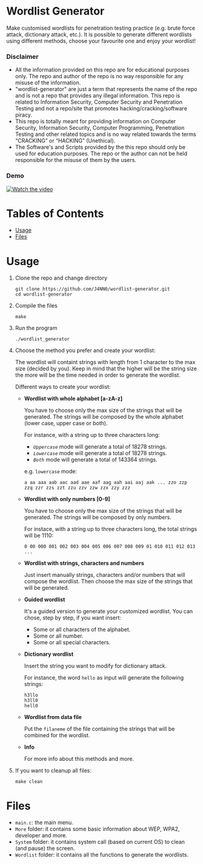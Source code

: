 # Wordlist Generator

Make customised wordlists for penetration testing practice (e.g. brute force attack, dictionary attack, etc.). It is possible to generate different wordlists using different methods, choose your favourite one and enjoy your wordlist!

### Disclaimer

- All the information provided on this repo are for educational purposes only. The repo and author of the repo is no way responsible for any misuse of the information.
- "wordlist-generator" are just a term that represents the name of the repo and is not a repo that provides any illegal information. This repo is related to Information Security, Computer Security and Penetration Testing and not a repo/site that promotes hacking/cracking/software piracy.
- This repo is totally meant for providing information on Computer Security, Information Security, Computer Programming, Penetration Testing and other related topics and is no way related towards the terms “CRACKING” or “HACKING” (Unethical).
- The Software's and Scripts provided by the this repo should only be used for education purposes. The repo or the author can not be held responsible for the misuse of them by the users.

### Demo

[![Watch the video](https://img.youtube.com/vi/stTbTtPT40s/maxresdefault.jpg)](https://youtu.be/stTbTtPT40s)

# Tables of Contents

- [Usage](https://github.com/J4NN0/wordlist-generator#usage)
- [Files](https://github.com/J4NN0/wordlist-generator#files)

# Usage

1. Clone the repo and change directory

       git clone https://github.com/J4NN0/wordlist-generator.git
       cd wordlist-generator

2. Compile the files

       make

3. Run the program

       ./wordlist_generator

4. Choose the method you prefer and create your wordlist:

   The wordlist will containt strings with length from 1 character to the max size (decided by you). Keep in mind that the higher will be the string size the more will be the time needed in order to generate the wordlist.

   Different ways to create your wordlist:

      - **Wordlist with whole alphabet [a-zA-z]**

         You have to choose only the max size of the strings that will be generated. The strings will be composed by the whole alphabet (lower case, upper case or both).

         For instance, with a string up to three characters long:

         - *`Uppercase`* mode will generate a total of 18278 strings.
         - *`Lowercase`* mode will generate a total of 18278 strings.
         - *`Both`* mode will generate a total of 143364 strings.

         e.g. `lowercase` mode:

            a aa aaa aab aac aad aae aaf aag aah aai aaj aak ... zzo zzp zzq zzr zzs zzt zzu zzv zzw zzx zzy zzz

      - **Wordlist with only numbers [0-9]**

         You have to choose only the max size of the strings that will be generated. The strings will be composed by only numbers.

         For instace, with a string up to three characters long, the total strings will be 1110:

            0 00 000 001 002 003 004 005 006 007 008 009 01 010 011 012 013 ...

      - **Wordlist with strings, characters and numbers**

         Just insert manually strings, characters and/or numbers that will compose the wordlist. Then choose the max size of the strings that will be generated.

      - **Guided wordlist**

         It's a guided version to generate your customized wordlist. You can chose, step by step, if you want insert:

         - Some or all characters of the alphabet.
         - Some or all number.
         - Some or all special characters.

      - **Dictionary wordlist**

         Insert the string you want to modify for dictionary attack. 

         For instance, the word `hello` as input will generate the following strings:

            h3llo
            h3ll0
            hell0

      - **Wordlist from data file**

         Put the `filaneme` of the file containing the strings that will be combined for the wordlist.

      - **Info**

         For more info about this methods and more.

5. If you want to cleanup all files:

       make clean

# Files
        
- `main.c`: the main menu.
- `More` folder: it contains some basic information about WEP, WPA2, developer and more.
- `System` folder: it contains system call (based on current OS) to clean (and pause) the screen.
- `Wordlist` folder: it contains all the functions to generate the wordlists.
